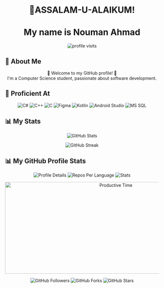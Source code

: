 
<!-- Header -->
<h1 align="center">👋ASSALAM-U-ALAIKUM! </h1>
<h1 align="center">My name is Nouman Ahmad</h1>

<!-- Profile Visit Counter -->
<p align="center">
  <img src="https://komarev.com/ghpvc/?username=nouman-x-ahmad" alt="profile visits" style="border-radius: 5px;"/>
</p>

<!-- About Me -->
## 🤵 About Me
<p align="center">
  🌟 Welcome to my GitHub profile! 🌟 <br>
  I'm a Computer Science student, passionate about software development.
</p>

<!-- Proficient At -->
## 🧠 Proficient At
<p align="center">
  <img src="https://img.icons8.com/color/48/000000/c-sharp-logo.png" alt="C#"/>
  <img src="https://img.icons8.com/color/48/000000/c-plus-plus-logo.png" alt="C++"/>
  <img src="https://img.icons8.com/color/48/000000/c-programming.png" alt="C"/>
  <img src="https://img.icons8.com/ios-filled/50/000000/figma.png" alt="Figma"/>
  <img src="https://img.icons8.com/color/48/000000/kotlin.png" alt="Kotlin"/>
  <img src="https://img.icons8.com/color/48/000000/android-os.png" alt="Android Studio"/>
  <img src="https://img.icons8.com/color/48/000000/ms-sql-server.png" alt="MS SQL"/>
</p>

<!-- GitHub Stats -->
## 📊 My Stats
<p align="center">
  <img src="https://github-readme-stats.vercel.app/api?username=nouman-x-ahmad&show_icons=true&theme=radical" alt="GitHub Stats"/>
</p>

<!-- Streak Stats -->
<p align="center">
  <img src="https://github-readme-streak-stats.herokuapp.com/?user=nouman-x-ahmad&theme=radical" alt="GitHub Streak"/>
</p>

<!-- GitHub Profile Stats -->
## 📊 My GitHub Profile Stats
<p align="center">
  <img src="http://github-profile-summary-cards.vercel.app/api/cards/profile-details?username=nouman-x-ahmad&theme=radical" alt="Profile Details"/>
  <img src="http://github-profile-summary-cards.vercel.app/api/cards/repos-per-language?username=nouman-x-ahmad&theme=radical" alt="Repos Per Language"/>
  <img src="http://github-profile-summary-cards.vercel.app/api/cards/stats?username=nouman-x-ahmad&theme=radical" alt="Stats"/>
</p>

<p align="center">
  <img src="http://github-profile-summary-cards.vercel.app/api/cards/productive-time?username=nouman-x-ahmad&theme=radical&utcOffset=8" alt="Productive Time" width="710" height="300">
</p>

<!-- Footer -->
<p align="center">
  <img src="https://img.shields.io/github/followers/nouman-x-ahmad?style=social" alt="GitHub Followers"/>
  <img src="https://img.shields.io/github/forks/nouman-x-ahmad/nouman-x-ahmad?style=social" alt="GitHub Forks"/>
  <img src="https://img.shields.io/github/stars/nouman-x-ahmad?style=social" alt="GitHub Stars"/>
</p>
